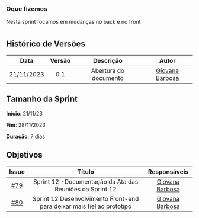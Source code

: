 ### Oque fizemos

Nesta sprint focamos em mudanças no back e no front

#
## Histórico de Versões

| Data       | Versão | Descrição                                 | Autor             |
| :--------: | :----: | :--------------------:                    | :---------------: |
| 21/11/2023 |  0.1   | Abertura do documento                     | [Giovana Barbosa ](https://github.com/gio221) |

## Tamanho da Sprint

**Início**: 21/11/23

**Fim**: 28/11/2023

**Duração**: 7 dias

## Objetivos
|                            Issue                             |              Título               |                    Responsáveis                     |
| :----------------------------------------------------------: | :-------------------------------: | :-------------------------------------------------: |
| [#79](https://github.com/unb-mds/2023-2-Squad07/issues/79) |  Sprint 12 -Documentação da Ata das Reuniões da Sprint 12   |[Giovana Barbosa ](https://github.com/gio221) |
 | [#80](https://github.com/unb-mds/2023-2-Squad07/issues/80) |  Sprint 12 Desenvolvimento Front-end para deixar mais fiel ao prototipo   |[Giovana Barbosa ](https://github.com/gio221)|
 

